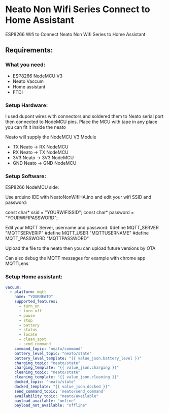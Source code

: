 # Neato Non Wifi Series Connect to Home Assistant
ESP8266 Wifi to Connect Neato Non Wifi Series to Home Assistant

## Requirements:

### What you need:
- ESP8266 NodeMCU V3
- Neato Vaccum
- Home assistant
- FTDI

### Setup Hardware:

I used dupont wires with connectors and soldered them to Neato serial port then connected to NodeMCU pins. Place the MCU with tape in any place you can fit it inside the neato

Neato will supply the NodeMCU V3 Module

* TX Neato -> RX NodeMCU
* RX Neato -> TX NodeMCU
* 3V3 Neato -> 3V3 NodeMCU
* GND Neato -> GND NodeMCU

### Setup Software:

ESP8266 NodeMCU side:

Use arduino IDE with NeatoNonWifiHA.ino and edit your wifi SSID and password:

const char* ssid = "YOURWIFISSID";
const char* password = "YOURWIFIPASSWORD";

Edit your MQTT Server, username and password:
#define MQTT_SERVER "MQTTSERVERIP"
#define MQTT_USER "MQTTUSERNAME"
#define MQTT_PASSWORD "MQTTPASSWORD"

Upload the file to the neato then you can upload future versions by OTA

Can also debug the MQTT messages for example with chrome app MQTTLens

### Setup Home assistant:

```yaml
vacuum:
  - platform: mqtt
    name: "YOURNEATO"
    supported_features:
      - turn_on
      - turn_off
      - pause
      - stop
      - battery
      - status
      - locate
      - clean_spot
      - send_command
    command_topic: "neato/command"
    battery_level_topic: "neato/state"
    battery_level_template: "{{ value_json.battery_level }}"
    charging_topic: "neato/state"
    charging_template: "{{ value_json.charging }}"
    cleaning_topic: "neato/state"
    cleaning_template: "{{ value_json.cleaning }}"
    docked_topic: "neato/state"
    docked_template: "{{ value_json.docked }}"
    send_command_topic: 'neato/send_command'
    availability_topic: "neato/available"
    payload_available: "online"
    payload_not_available: "offline"
```
